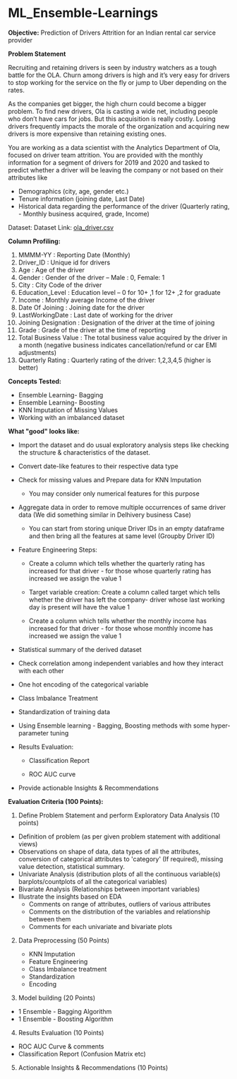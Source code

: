 # ML_Ensemble-Learnings
**Objective:** Prediction of Drivers Attrition for an Indian rental car service provider

**Problem Statement**

Recruiting and retaining drivers is seen by industry watchers as a tough battle for the OLA. Churn among drivers is high and it’s very easy for drivers to stop working for the service on the fly or jump to Uber depending on the rates.

As the companies get bigger, the high churn could become a bigger problem. To find new drivers, Ola is casting a wide net, including people who don’t have cars for jobs. But this acquisition is really costly. Losing drivers frequently impacts the morale of the organization and acquiring new drivers is more expensive than retaining existing ones.

You are working as a data scientist with the Analytics Department of Ola, focused on driver team attrition. You are provided with the monthly information for a segment of drivers for 2019 and 2020 and tasked to predict whether a driver will be leaving the company or not based on their attributes like

- Demographics (city, age, gender etc.)
- Tenure information (joining date, Last Date)
- Historical data regarding the performance of the driver (Quarterly rating, - Monthly business acquired, grade, Income)

Dataset:
Dataset Link: <a href="https://d2beiqkhq929f0.cloudfront.net/public_assets/assets/000/002/492/original/ola_driver_scaler.csv">ola_driver.csv</a>

**Column Profiling:**

1. MMMM-YY : Reporting Date (Monthly)
2. Driver_ID : Unique id for drivers
3. Age : Age of the driver
4. Gender : Gender of the driver – Male : 0, Female: 1
5. City : City Code of the driver
6. Education_Level : Education level – 0 for 10+ ,1 for 12+ ,2 for graduate
7. Income : Monthly average Income of the driver
8. Date Of Joining : Joining date for the driver
9. LastWorkingDate : Last date of working for the driver
10. Joining Designation : Designation of the driver at the time of joining
11. Grade : Grade of the driver at the time of reporting
12. Total Business Value : The total business value acquired by the driver in a month (negative business indicates cancellation/refund or car EMI adjustments)
13. Quarterly Rating : Quarterly rating of the driver: 1,2,3,4,5 (higher is better)

**Concepts Tested:**

- Ensemble Learning- Bagging
- Ensemble Learning- Boosting
- KNN Imputation of Missing Values
- Working with an imbalanced dataset

**What "good" looks like:**

- Import the dataset and do usual exploratory analysis steps like checking the structure & characteristics of the dataset.

- Convert date-like features to their respective data type

- Check for missing values and Prepare data for KNN Imputation

  - You may consider only numerical features for this purpose

- Aggregate data in order to remove multiple occurrences of same driver data (We did something similar in Delhivery business Case)

  - You can start from storing unique Driver IDs in an empty dataframe and then bring all the features at same level (Groupby Driver ID)

- Feature Engineering Steps:

  - Create a column which tells whether the quarterly rating has increased for that driver - for those whose quarterly rating has increased we assign the value 1

  - Target variable creation: Create a column called target which tells whether the driver has left the company- driver whose last working day is present will have the value 1

  - Create a column which tells whether the monthly income has increased for that driver - for those whose monthly income has increased we assign the value 1

- Statistical summary of the derived dataset

- Check correlation among independent variables and how they interact with each other

- One hot encoding of the categorical variable

- Class Imbalance Treatment

- Standardization of training data

- Using Ensemble learning - Bagging, Boosting methods with some hyper-parameter tuning

- Results Evaluation:

  - Classification Report

  - ROC AUC curve

- Provide actionable Insights & Recommendations

**Evaluation Criteria (100 Points):**

1. Define Problem Statement and perform Exploratory Data Analysis (10 points)
  - Definition of problem (as per given problem statement with additional views)
  - Observations on shape of data, data types of all the attributes, conversion of categorical attributes to 'category' (If required), missing value detection, statistical summary.
  - Univariate Analysis (distribution plots of all the continuous variable(s) barplots/countplots of all the categorical variables)
  - Bivariate Analysis (Relationships between important variables)
  - Illustrate the insights based on EDA
    - Comments on range of attributes, outliers of various attributes
    - Comments on the distribution of the variables and relationship between them
    - Comments for each univariate and bivariate plots

2. Data Preprocessing (50 Points)
    - KNN Imputation
    - Feature Engineering
    - Class Imbalance treatment
    - Standardization
    - Encoding

3. Model building (20 Points)
  - 1 Ensemble - Bagging Algorithm
  - 1 Ensemble - Boosting Algorithm

4. Results Evaluation (10 Points)
  - ROC AUC Curve & comments
  - Classification Report (Confusion Matrix etc)

5. Actionable Insights & Recommendations (10 Points)
